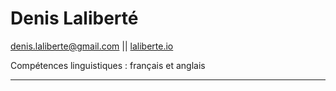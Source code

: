 Denis Laliberté
===============

denis.laliberte@gmail.com || [ laliberte.io ](http://laliberte.io)

Compétences linguistiques : français et anglais

---
